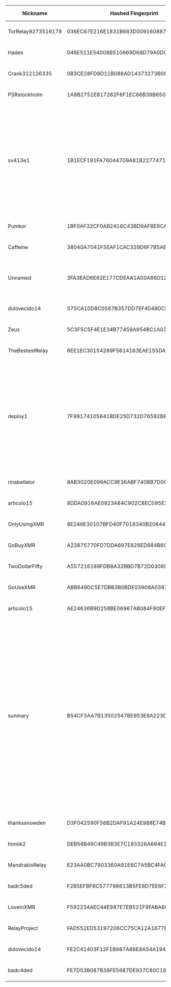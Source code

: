 | Nickname |  Hashed Fingerprint	| Or Addresses | Contact | Running | Flags | Last Seen | First Seen | Last Restarted | Advertised Bandwidth | Platform | Version | Version Status | Recommended Version | Verified hostnames | Exit policy |
|---|---|---|---|---|---|---|---|---|---|---|---|---|---|---|---|
|TorRelay9273516178 | 036EC67E216E1831B683D009160897F085B01C07 | ["180.181.204.254:443"] | tor.relay9273516178@protonmail.com | false | Running, V2Dir, Valid | 2025-09-16 07:00:00 | 2025-09-16 05:00:00 | 2025-09-16 06:05:42 | 0 | Tor 0.4.8.17 on Linux | 0.4.8.17 | recommended | true | N/A | ["reject *:*"]|
|Hades | 046E511E54008B510669D68D79A0DC9A625951BB | ["149.202.75.107:8443","[2001:41d0:d:346b::]:8443"] | 0xF4A78C4B Paxia <paxia-tor(at)pm(dot)me> | false | Running, V2Dir, Valid | 2025-09-16 20:00:00 | 2025-09-16 17:00:00 | 2025-09-16 15:55:28 | 0 | Tor 0.4.8.17 on Linux | 0.4.8.17 | recommended | true | ["tor-relays.paxia.org"] | ["reject *:*"]|
|Crank312126335 | 0B3CE28FD9D11B088AD14373273B08AB857DC3B0 | ["91.249.201.221:9001"] | admin@example.com | true | Running, V2Dir, Valid | 2025-09-16 21:00:00 | 2025-09-16 10:00:00 | 2025-09-16 20:08:27 | 0 | Tor 0.4.8.17 on Linux | 0.4.8.17 | recommended | true | ["leasedline-static-091-249-201-221.ewe-ip-backbone.de"] | ["reject *:*"]|
|PSRstockholm | 1A8B2751E817282F6F1EC66B39B65005C5F01FA5 | ["45.154.199.188:9001","[2a09:b280:fe01:e2::a]:9001"] | Callum <me[at]psr.tf> | false | Running, Valid | 2025-09-16 18:00:00 | 2025-09-16 18:00:00 | 2025-09-16 17:45:28 | 0 | Tor 0.4.8.10 on Linux | 0.4.8.10 | recommended | true | ["45.154.199.188.hosted-by.skhron.com.ua"] | ["reject *:*"]|
|sv413e1 | 1B1ECF191FA76044709A81B22774718A59E16AC8 | ["65.87.7.198:443","[2a0f:85c1:356:5a46::1]:443"] | justintimberlake5766@outlook.com | true | Exit, Running, V2Dir, Valid | 2025-09-16 21:00:00 | 2025-09-16 03:00:00 | 2025-09-16 02:16:45 | 0 | Tor 0.4.8.16 on Linux | 0.4.8.16 | recommended | true | N/A | ["reject 0.0.0.0/8:*","reject 169.254.0.0/16:*","reject 127.0.0.0/8:*","reject 192.168.0.0/16:*","reject 10.0.0.0/8:*","reject 172.16.0.0/12:*","reject 65.87.7.198:*","reject *:25","reject *:119","reject *:135-139","reject *:445","reject *:563","reject *:1214","reject *:4661-4666","reject *:6346-6429","reject *:6699","reject *:6881-6999","accept *:*"]|
|Pumkor | 1BF0AF32CF0AB2416C43BD9AFBE9CAB17946EAB1 | ["172.238.167.193:443","[2600:3c06::2000:d6ff:fe4c:bb90]:443"] | tor @ AT @ pumkiin pa t ch <DOT) Com | true | Running, Valid | 2025-09-16 21:00:00 | 2025-09-16 05:00:00 | 2025-09-16 04:20:38 | 0 | Tor 0.4.8.17 on Linux | 0.4.8.17 | recommended | true | ["172-238-167-193.ip.linodeusercontent.com"] | ["reject *:*"]|
|Caffeine | 38040A7041F5EAF1CAC329D6F7B5AB72520D68AE | ["84.252.123.28:6070","[2a0c:2500:571:d83:79e4:80f3:65b4:564d]:6070"] | tor@torproject.org | true | Running, V2Dir, Valid | 2025-09-16 21:00:00 | 2025-09-16 20:00:00 | 2025-09-16 19:49:26 | 0 | Tor 0.4.8.17 on Linux | 0.4.8.17 | recommended | true | N/A | ["reject *:*"]|
|Unnamed | 3FA3EAD6E62E177CDEAA1A00A86D12F404D08B03 | ["218.252.16.82:9001"] | N/A | false | Running, V2Dir, Valid | 2025-09-16 14:00:00 | 2025-09-16 02:00:00 | 2025-09-16 01:00:36 | 0 | Tor 0.4.8.17 on Windows 8 [or later] | 0.4.8.17 | recommended | true | ["cm218-252-16-82.hkcable.com.hk"] | ["reject *:*"]|
|dulovecido14 | 575CA10D8C0567B357DD7EF4048DCB719E1C0E75 | ["185.104.63.99:53614"] | dulovecido14[at]gmx.com | true | Running, V2Dir, Valid | 2025-09-16 21:00:00 | 2025-09-16 08:00:00 | 2025-09-16 07:16:05 | 0 | Tor 0.4.8.17 on Linux | 0.4.8.17 | recommended | true | N/A | ["reject *:*"]|
|Zeus | 5C3F5C5F4E1E34B77459A954BC1A03E3601FD2B1 | ["149.202.75.107:443","[2001:41d0:d:346b::]:443"] | 0xF4A78C4B Paxia <paxia-tor(at)pm(dot)me> | true | Running, V2Dir, Valid | 2025-09-16 21:00:00 | 2025-09-16 17:00:00 | 2025-09-16 15:55:28 | 0 | Tor 0.4.8.17 on Linux | 0.4.8.17 | recommended | true | ["tor-relays.paxia.org"] | ["reject *:*"]|
|TheBestestRelay | 6EE1EC30154289F5614163EAE155DAA41DFA5AE5 | ["180.181.204.254:443","[2403:5803:e6b7::201]:9001"] | bitandbobsofskaza@protonmail.com | true | Running, V2Dir, Valid | 2025-09-16 21:00:00 | 2025-09-16 11:00:00 | 2025-09-16 11:09:54 | 0 | Tor 0.4.8.17 on Linux | 0.4.8.17 | recommended | true | N/A | ["reject *:*"]|
|deploy1 | 7F99174105641BDE25D732D76592B8A0E1C8A9E8 | ["173.224.219.44:443"] | Joe Bacon <joe AT phynd dot net> | true | Exit, Fast, Running, V2Dir, Valid | 2025-09-16 21:00:00 | 2025-09-16 07:00:00 | 2025-09-16 06:30:01 | 276480 | Tor 0.4.8.17 on Linux | 0.4.8.17 | recommended | true | N/A | ["reject 0.0.0.0/8:*","reject 169.254.0.0/16:*","reject 127.0.0.0/8:*","reject 192.168.0.0/16:*","reject 10.0.0.0/8:*","reject 172.16.0.0/12:*","reject 173.224.219.44:*","reject *:25","reject *:119","reject *:135-139","reject *:445","reject *:563","reject *:1214","reject *:4661-4666","reject *:6346-6429","reject *:6699","reject *:6881-6999","accept *:*"]|
|rinabellator | 8AB3020E099ACC9E36ABF740BB7D0CF84812EE6E | ["108.213.163.112:2222"] | tor@rinabel.la | true | Running, V2Dir, Valid | 2025-09-16 21:00:00 | 2025-09-16 17:00:00 | 2025-09-16 14:39:16 | 0 | Tor 0.4.8.17 on Linux | 0.4.8.17 | recommended | true | ["108-213-163-112.lightspeed.stlsmo.sbcglobal.net"] | ["reject *:*"]|
|articolo15 | 8DDA0916AE0923A84C902C8EC095E3F60AA64FFF | ["51.89.98.68:9001"] | articolo15@pm.me | false | Running, V2Dir, Valid | 2025-09-16 12:00:00 | 2025-09-16 12:00:00 | 2025-09-16 11:25:18 | 0 | Tor 0.4.8.17 on Linux | 0.4.8.17 | recommended | true | ["ns3162524.ip-51-89-98.eu"] | ["reject *:*"]|
|OnlyUsingXMR | 8E246E30107BFD40F7018340B206444D47E007A6 | ["45.8.158.156:4400"] | N/A | true | Running, Valid | 2025-09-16 21:00:00 | 2025-09-16 19:00:00 | 2025-09-16 18:36:52 | 0 | Tor 0.4.8.15 on Linux | 0.4.8.15 | recommended | true | N/A | ["reject *:*"]|
|GoBuyXMR | A23875770FD7DDA697E626ED684B6C8D60EE63E6 | ["212.192.214.137:8238"] | N/A | true | Running, Valid | 2025-09-16 21:00:00 | 2025-09-16 18:00:00 | 2025-09-16 17:45:21 | 0 | Tor 0.4.8.17 on Linux | 0.4.8.17 | recommended | true | N/A | ["reject *:*"]|
|TwoDollarFifty | A557216189FDB8A32BBD7B72D030605335DB0EB3 | ["207.244.199.199:9001"] | PleaseDontContactMe | true | Running, V2Dir, Valid | 2025-09-16 21:00:00 | 2025-09-16 14:00:00 | 2025-09-16 13:14:43 | 0 | Tor 0.4.8.10 on Linux | 0.4.8.10 | recommended | true | N/A | ["reject *:*"]|
|GoUseXMR | ABB649DC5E7DBB3B0BDE03908A03975103CE706C | ["166.88.239.11:2955"] | N/A | true | Running, Valid | 2025-09-16 21:00:00 | 2025-09-16 18:00:00 | 2025-09-16 17:47:50 | 0 | Tor 0.4.8.17 on Linux | 0.4.8.17 | recommended | true | N/A | ["reject *:*"]|
|articolo15 | AE24636B9D258BE06967AB084F90EFBF2AFA08D9 | ["51.89.98.68:9001"] | articolo15@pm.me | true | Running, V2Dir, Valid | 2025-09-16 21:00:00 | 2025-09-16 13:00:00 | 2025-09-16 12:43:19 | 0 | Tor 0.4.8.17 on Linux | 0.4.8.17 | recommended | true | ["ns3162524.ip-51-89-98.eu"] | ["reject *:*"]|
|sunmary | B54CF3AA7B13502547BE953E9A223D7E0E5C8F9F | ["108.59.12.41:9001"] | Mary Sun <sunmary@keemail.me> | true | Exit, Running, V2Dir, Valid | 2025-09-16 21:00:00 | 2025-09-16 11:00:00 | 2025-09-16 09:50:01 | 0 | Tor 0.4.8.14 on Linux | 0.4.8.14 | recommended | true | N/A | ["reject 0.0.0.0/8:*","reject 169.254.0.0/16:*","reject 127.0.0.0/8:*","reject 192.168.0.0/16:*","reject 10.0.0.0/8:*","reject 172.16.0.0/12:*","reject 108.59.12.41:*","accept *:20-21","accept *:43","accept *:53","accept *:80","accept *:110","accept *:143","accept *:220","accept *:443","accept *:873","accept *:989-990","accept *:991","accept *:992","accept *:993","accept *:995","accept *:1194","accept *:1293","accept *:3690","accept *:4321","accept *:5222-5223","accept *:5228","accept *:9418","accept *:11371","accept *:64738","reject *:*"]|
|thankssnowden | D3F042590F56B2DAF91A24E9B8E74B410DE28A97 | ["132.226.202.219:443"] | tor.albatross689@passmail.net | true | Running, Valid | 2025-09-16 21:00:00 | 2025-09-16 21:00:00 | 2025-09-16 20:22:57 | 0 | Tor 0.4.8.17 on Linux | 0.4.8.17 | recommended | true | N/A | ["reject *:*"]|
|homik2 | DEB56B46C49B3B3E7C193326A694E1AE0B39F3AA | ["135.125.202.176:9002","[2001:41d0:701:1100::a7aa]:9002"] | speszonazapka@protonmail.com | true | Running, V2Dir, Valid | 2025-09-16 21:00:00 | 2025-09-16 19:00:00 | 2025-09-16 18:04:52 | 0 | Tor 0.4.8.17 on Linux | 0.4.8.17 | recommended | true | ["vps-97841049.vps.ovh.net"] | ["reject *:*"]|
|MandrakioRelay | E23AA0BC7903360A91E6C7A5BC4FACB2F4B87EED | ["103.245.231.118:443"] | cervo.rocker932@slmail.me | true | Running, V2Dir, Valid | 2025-09-16 21:00:00 | 2025-09-16 12:00:00 | 2025-09-16 11:06:51 | 0 | Tor 0.4.8.17 on Linux | 0.4.8.17 | recommended | true | N/A | ["reject *:*"]|
|badc5ded | F2B5EFBF8C577798613B5FE8D7EE6F26DFC8A4A4 | ["116.255.1.163:9006"] | tor badc0ded com | true | Running, V2Dir, Valid | 2025-09-16 21:00:00 | 2025-09-16 12:00:00 | 2025-09-16 11:13:39 | 0 | Tor 0.4.8.17 on Linux | 0.4.8.17 | recommended | true | ["badc0ded.com"] | ["reject *:*"]|
|LoveInXMR | F592234AEC44E987E7EB521F9FABA60876688D29 | ["194.87.196.210:28823"] | N/A | true | Running, Valid | 2025-09-16 21:00:00 | 2025-09-16 19:00:00 | 2025-09-16 18:26:09 | 0 | Tor 0.4.8.17 on Linux | 0.4.8.17 | recommended | true | N/A | ["reject *:*"]|
|RelayProject | FAD552ED53197206CC75CA12A1677B2FBAEA78CA | ["85.0.197.155:443"] | contact99343@gmail.com | true | Running, V2Dir, Valid | 2025-09-16 21:00:00 | 2025-09-16 20:00:00 | 2025-09-16 18:50:51 | 0 | Tor 0.4.8.17 on Linux | 0.4.8.17 | recommended | true | ["155.197.0.85.dynamic.cust.swisscom.net"] | ["reject *:*"]|
|dulovecido14 | FE2C41403F12F1B987A86E8A54A194F3E5374D2F | ["185.104.63.99:53615"] | dulovecido14[at]gmx.com | true | Running, V2Dir, Valid | 2025-09-16 21:00:00 | 2025-09-16 08:00:00 | 2025-09-16 07:20:46 | 0 | Tor 0.4.8.17 on Linux | 0.4.8.17 | recommended | true | N/A | ["reject *:*"]|
|badc4ded | FE7D53B087B38FE5687DE937C80C198271E79049 | ["116.255.1.163:9005"] | tor badc0ded com | true | Running, V2Dir, Valid | 2025-09-16 21:00:00 | 2025-09-16 12:00:00 | 2025-09-16 11:19:21 | 0 | Tor 0.4.8.17 on Linux | 0.4.8.17 | recommended | true | ["badc0ded.com"] | ["reject *:*"]|
